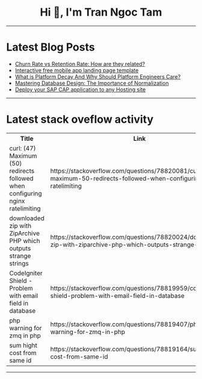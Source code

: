 <h1 align="center">Hi 👋, I'm Tran Ngoc Tam</h1>

---

# Latest Blog Posts 
<!-- BLOG-POST-LIST:START -->
- [Churn Rate vs Retention Rate: How are they related?](https://dev.to/farwa/churn-rate-vs-retention-rate-how-are-they-related-4nin)
- [Interactive free mobile app landing page template](https://dev.to/paul_freeman/interactive-free-mobile-app-landing-page-template-4c9a)
- [What is Platform Decay And Why Should Platform Engineers Care?](https://dev.to/danielbryantuk/what-is-platform-decay-and-why-should-platform-engineers-care-12o9)
- [Mastering Database Design: The Importance of Normalization](https://dev.to/helloworldttj/mastering-database-design-the-importance-of-normalization-1335)
- [Deploy your SAP CAP application to any Hosting site](https://dev.to/amarjit/deploy-your-sap-cap-application-to-any-hosting-site-4l4h)
<!-- BLOG-POST-LIST:END -->

---

# Latest stack oveflow activity
<table>
  <tr><th>Title</th><th>Link</th></tr>
  <!-- STACKOVERFLOW:START --><tr><td>curl: &lpar;47&rpar; Maximum &lpar;50&rpar; redirects followed when configuring nginx ratelimiting</td><td>https://stackoverflow.com/questions/78820081/curl-47-maximum-50-redirects-followed-when-configuring-nginx-ratelimiting</td></tr><tr><td>downloaded zip with ZipArchive PHP which outputs strange strings</td><td>https://stackoverflow.com/questions/78820024/downloaded-zip-with-ziparchive-php-which-outputs-strange-strings</td></tr><tr><td>CodeIgniter Shield - Problem with email field in database</td><td>https://stackoverflow.com/questions/78819959/codeigniter-shield-problem-with-email-field-in-database</td></tr><tr><td>php warning for zmq in php</td><td>https://stackoverflow.com/questions/78819407/php-warning-for-zmq-in-php</td></tr><tr><td>sum hight cost from same id</td><td>https://stackoverflow.com/questions/78819164/sum-hight-cost-from-same-id</td></tr><!-- STACKOVERFLOW:END -->
</table>

---


